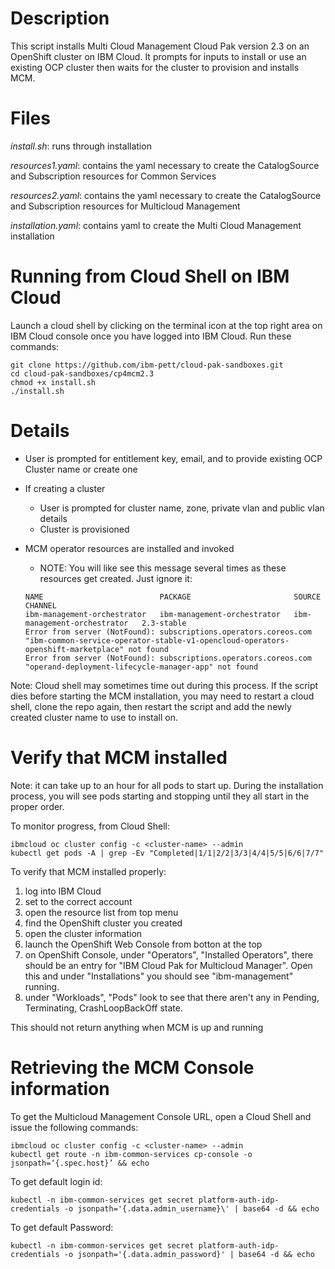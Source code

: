 # Description

This script installs Multi Cloud Management Cloud Pak version 2.3 on an OpenShift cluster on IBM Cloud.  It prompts for inputs to install or use an existing OCP cluster then waits for the cluster to provision and installs MCM.

# Files

_install.sh_: runs through installation

_resources1.yaml_: contains the yaml necessary to create the CatalogSource and Subscription resources for Common Services

_resources2.yaml_: contains the yaml necessary to create the CatalogSource and Subscription resources for Multicloud Management

_installation.yaml_: contains yaml to create the Multi Cloud Management installation

# Running from Cloud Shell on IBM Cloud

Launch a cloud shell by clicking on the terminal icon at the top right area on IBM Cloud console once you have logged into IBM Cloud. Run these commands:
```
git clone https://github.com/ibm-pett/cloud-pak-sandboxes.git
cd cloud-pak-sandboxes/cp4mcm2.3
chmod +x install.sh
./install.sh
```
# Details
- User is prompted for entitlement key, email, and to provide existing OCP Cluster name or create one
- If creating a cluster

  - User is prompted for cluster name, zone, private vlan and public vlan details
  - Cluster is provisioned
  
- MCM operator resources are installed and invoked
  - NOTE: You will like see this message several times as these resources get created.  Just ignore it:
  ```
  NAME                          PACKAGE                       SOURCE                        CHANNEL
  ibm-management-orchestrator   ibm-management-orchestrator   ibm-management-orchestrator   2.3-stable
  Error from server (NotFound): subscriptions.operators.coreos.com "ibm-common-service-operator-stable-v1-opencloud-operators-openshift-marketplace" not found
  Error from server (NotFound): subscriptions.operators.coreos.com "operand-deployment-lifecycle-manager-app" not found
  ```

Note: Cloud shell may sometimes time out during this process. If the script dies before starting the MCM installation, you may need to restart a cloud shell, clone the repo again, then restart the script and add the newly created cluster name to use to install on.
# Verify that MCM installed
Note: it can take up to an hour for all pods to start up.  During the installation process, you will see pods starting and stopping until they all start in the proper order.

To monitor progress, from Cloud Shell:
```
ibmcloud oc cluster config -c <cluster-name> --admin
kubectl get pods -A | grep -Ev "Completed|1/1|2/2|3/3|4/4|5/5|6/6|7/7"
```
To verify that MCM installed properly:
1) log into IBM Cloud
2) set to the correct account
3) open the resource list from top menu
4) find the OpenShift cluster you created
5) open the cluster information
6) launch the OpenShift Web Console from botton at the top
7) on OpenShift Console, under "Operators", "Installed Operators", there should be an entry for "IBM Cloud Pak for Multicloud Manager".  Open this and under "Installations" you should see "ibm-management" running.
8) under "Workloads", "Pods" look to see that there aren't any in Pending, Terminating, CrashLoopBackOff state.  

This should not return anything when MCM is up and running
# Retrieving the MCM Console information

To get the Multicloud Management Console URL, open a Cloud Shell and issue the following commands:
```
ibmcloud oc cluster config -c <cluster-name> --admin
kubectl get route -n ibm-common-services cp-console -o jsonpath=‘{.spec.host}’ && echo
```
To get default login id:
```
kubectl -n ibm-common-services get secret platform-auth-idp-credentials -o jsonpath='{.data.admin_username}\' | base64 -d && echo
```
To get default Password:
```
kubectl -n ibm-common-services get secret platform-auth-idp-credentials -o jsonpath='{.data.admin_password}' | base64 -d && echo
```
  

